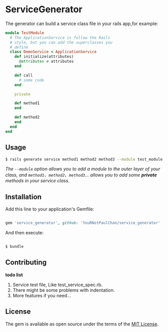 # ServiceGenerator

The generator can build a service class file in your rails app,for example:

```ruby
module TestModule
  # The ApplicationService is follow the Rails
  # style, but you can add the superclasses you
  # define
  class DemoService < ApplicationService
    def initialize(attributes)
      @attributes = attributes
    end

    def call
      # some code
    end

    private

    def method1
    end

    def method2
    end
  end
end
```
## Usage

```bash
$ rails generate service method1 method2 method3 --module test_module
```

*The `--module` option allows you to add a module to the outer layer of your class, and `method1`、`method2`、`method3`... allows you to add some **private** methods in your service class.*

## Installation

Add this line to your application's Gemfile:

```ruby

gem 'service_generator', github: 'YouRNotPaulChan/service_generator'

```



And then execute:

```bash

$ bundle

```

## Contributing

**todo list**

1. Service test file, Like test_service_spec.rb.
2. There might be some problems with indentation.
3. More features if you need...



## License

The gem is available as open source under the terms of the [MIT License](https://opensource.org/licenses/MIT).
